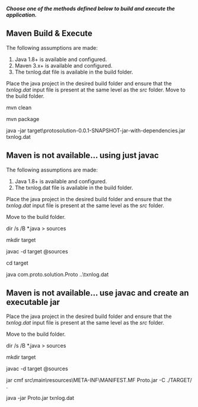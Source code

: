 ***Choose one of the methods defined below to build and execute the application.***


## Maven Build & Execute

The following assumptions are made:

 1. Java 1.8+ is available and configured.  
 2. Maven 3.x+ is available and configured. 
 3. The txnlog.dat file is available in the build folder. 
    
Place the java project in the desired build folder and ensure that the *txnlog.dat* input file is present at the same level as the *src* folder.
Move to the build folder.

mvn clean

mvn package

java -jar target\protosolution-0.0.1-SNAPSHOT-jar-with-dependencies.jar txnlog.dat 

## Maven is not available... using just javac

The following assumptions are made:

 1. Java 1.8+ is available and configured.  
 2. The txnlog.dat file is available in the build folder. 
 
 Place the java project in the desired build folder and ensure that the *txnlog.dat* input file is present at the same level as the *src* folder.
 
Move to the build folder.

dir /s /B *.java > sources

mkdir target

javac -d target @sources

cd target

java com.proto.solution.Proto ..\txnlog.dat

## Maven is not available... use javac and create an executable jar

Place the java project in the desired build folder and ensure that the *txnlog.dat* input file is present at the same level as the *src* folder.

Move to the build folder.

dir /s /B *.java > sources

mkdir target

javac -d target @sources


jar cmf src\main\resources\META-INF\MANIFEST.MF Proto.jar -C ./TARGET/  .

java -jar Proto.jar txnlog.dat




